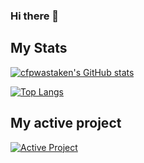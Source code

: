 ### Hi there 👋

## My Stats

[![cfpwastaken's GitHub stats](https://github-readme-stats.vercel.app/api?username=cfpwastaken&show_icons=true&theme=dark)](https://github.com/cfpwastaken)

[![Top Langs](https://github-readme-stats.vercel.app/api/top-langs/?username=cfpwastaken&layout=compact)](https://github.com/cfpwastaken)

## My active project

[![Active Project](https://github-readme-stats.vercel.app/api/pin/?username=creelonestudios&repo=customdiscord&theme=dark)](https://github.com/creelonestudios/customdiscord)

<!--
**cfpwastaken/cfpwastaken** is a ✨ _special_ ✨ repository because its `README.md` (this file) appears on your GitHub profile.

Here are some ideas to get you started:

- 🔭 I’m currently working on ...
- 🌱 I’m currently learning ...
- 👯 I’m looking to collaborate on ...
- 🤔 I’m looking for help with ...
- 💬 Ask me about ...
- 📫 How to reach me: ...
- 😄 Pronouns: ...
- ⚡ Fun fact: ...
-->
